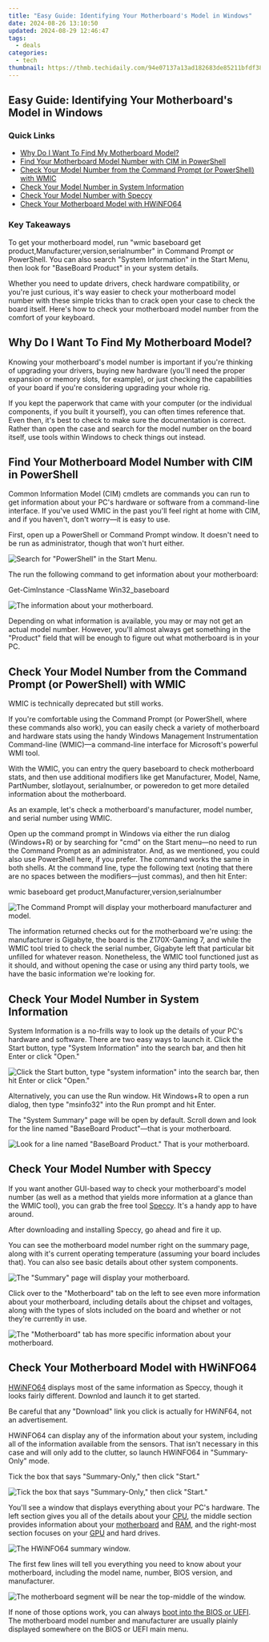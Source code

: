 ```yaml
---
title: "Easy Guide: Identifying Your Motherboard's Model in Windows"
date: 2024-08-26 13:10:50
updated: 2024-08-29 12:46:47
tags:
  - deals
categories:
  - tech
thumbnail: https://thmb.techidaily.com/94e07137a13ad182683de85211bfdf3891ed8a3953138abcae7ed2effebf679e.jpg
---
```


## Easy Guide: Identifying Your Motherboard's Model in Windows

### Quick Links

* [Why Do I Want To Find My Motherboard Model?](https://fox-http.techidaily.com/updated-in-2024-joyful-journeys-the-ultimate-list-of-familial-classics/)
* [Find Your Motherboard Model Number with CIM in PowerShell](https://fox-boxes.techidaily.com/2024-approved-editorsuite-ultimate-guide-in-depth-analysis-of-androvid/)
* [Check Your Model Number from the Command Prompt (or PowerShell) with WMIC](https://www.howtogeek.com/208420/how-to-check-your-motherboard-model-number-on-your-windows-pc/#check-your-model-number-from-the-command-prompt-or-powershell-with-wmic)
* [Check Your Model Number in System Information](https://facebook-video-footage.techidaily.com/updated-master-quick-youtube-video-rendering-and-efficient-uploading/)
* [Check Your Model Number with Speccy](https://win11-tips.techidaily.com/how-to-thrive-in-free-championship-football-simulator/)
* [Check Your Motherboard Model with HWiNFO64](https://android-location-track.techidaily.com/how-do-i-stop-someone-from-tracking-my-motorola-moto-g-stylus-2023-drfone-by-drfone-virtual-android/)

### Key Takeaways

 To get your motherboard model, run "wmic baseboard get product,Manufacturer,version,serialnumber" in Command Prompt or PowerShell. You can also search "System Information" in the Start Menu, then look for "BaseBoard Product" in your system details.

 Whether you need to update drivers, check hardware compatibility, or you're just curious, it's way easier to check your motherboard model number with these simple tricks than to crack open your case to check the board itself. Here's how to check your motherboard model number from the comfort of your keyboard.

##  Why Do I Want To Find My Motherboard Model?

 Knowing your motherboard's model number is important if you're thinking of upgrading your drivers, buying new hardware (you'll need the proper expansion or memory slots, for example), or just checking the capabilities of your board if you're considering upgrading your whole rig.

 If you kept the paperwork that came with your computer (or the individual components, if you built it yourself), you can often times reference that. Even then, it's best to check to make sure the documentation is correct. Rather than open the case and search for the model number on the board itself, use tools within Windows to check things out instead.

##  Find Your Motherboard Model Number with CIM in PowerShell

 Common Information Model (CIM) cmdlets are commands you can run to get information about your PC's hardware or software from a command-line interface. If you've used WMIC in the past you'll feel right at home with CIM, and if you haven't, don't worry—it is easy to use. 

 First, open up a PowerShell or Command Prompt window. It doesn't need to be run as administrator, though that won't hurt either. 

![Search for "PowerShell" in the Start Menu.](https://static1.howtogeekimages.com/wordpress/wp-content/uploads/2023/12/1-open-powershell.png) 

 The run the following command to get information about your motherboard: 

Get-CimInstance -ClassName Win32_baseboard

![The information about your motherboard.](https://static1.howtogeekimages.com/wordpress/wp-content/uploads/2023/12/2-baseboard-deets.png) 

 Depending on what information is available, you may or may not get an actual model number. However, you'll almost always get something in the "Product" field that will be enough to figure out what motherboard is in your PC. 

##  Check Your Model Number from the Command Prompt (or PowerShell) with WMIC

 WMIC is technically deprecated but still works.

 If you're comfortable using the Command Prompt (or PowerShell, where these commands also work), you can easily check a variety of motherboard and hardware stats using the handy Windows Management Instrumentation Command-line (WMIC)—a command-line interface for Microsoft's powerful WMI tool.

 With the WMIC, you can entry the query baseboard to check motherboard stats, and then use additional modifiers like get Manufacturer, Model, Name, PartNumber, slotlayout, serialnumber, or poweredon to get more detailed information about the motherboard.

 As an example, let's check a motherboard's manufacturer, model number, and serial number using WMIC.

 Open up the command prompt in Windows via either the run dialog (Windows+R) or by searching for "cmd" on the Start menu—no need to run the Command Prompt as an administrator. And, as we mentioned, you could also use PowerShell here, if you prefer. The command works the same in both shells. At the command line, type the following text (noting that there are no spaces between the modifiers—just commas), and then hit Enter:

wmic baseboard get product,Manufacturer,version,serialnumber

![The Command Prompt will display your motherboard manufacturer and model.](https://static1.howtogeekimages.com/wordpress/wp-content/uploads/2017/10/wmic_1.png) 

 The information returned checks out for the motherboard we're using: the manufacturer is Gigabyte, the board is the Z170X-Gaming 7, and while the WMIC tool tried to check the serial number, Gigabyte left that particular bit unfilled for whatever reason. Nonetheless, the WMIC tool functioned just as it should, and without opening the case or using any third party tools, we have the basic information we're looking for.

##  Check Your Model Number in System Information

 System Information is a no-frills way to look up the details of your PC's hardware and software. There are two easy ways to launch it. Click the Start button, type "System Information" into the search bar, and then hit Enter or click "Open."

![Click the Start button, type "system information" into the search bar, then hit Enter or click "Open."](https://static1.howtogeekimages.com/wordpress/wp-content/uploads/2017/10/click-system-information.png) 

 Alternatively, you can use the Run window. Hit Windows+R to open a run dialog, then type "msinfo32" into the Run prompt and hit Enter.

 The "System Summary" page will be open by default. Scroll down and look for the line named "BaseBoard Product"—that is your motherboard.

![Look for a line named "BaseBoard Product." That is your motherboard.](https://static1.howtogeekimages.com/wordpress/wp-content/uploads/2017/10/look-for-baseboard-product.png) 

##  Check Your Model Number with Speccy

 If you want another GUI-based way to check your motherboard's model number (as well as a method that yields more information at a glance than the WMIC tool), you can grab the free tool [Speccy](https://www.piriform.com/speccy). It's a handy app to have around.

 After downloading and installing Speccy, go ahead and fire it up.

 You can see the motherboard model number right on the summary page, along with it's current operating temperature (assuming your board includes that). You can also see basic details about other system components.

![The &quot;Summary&quot; page will display your motherboard.](https://static1.howtogeekimages.com/wordpress/wp-content/uploads/2017/10/wmic_2.png) 

 Click over to the "Motherboard" tab on the left to see even more information about your motherboard, including details about the chipset and voltages, along with the types of slots included on the board and whether or not they're currently in use.

![The &quot;Motherboard&quot; tab has more specific information about your motherboard.](https://static1.howtogeekimages.com/wordpress/wp-content/uploads/2017/10/wmic_3.png) 

##  Check Your Motherboard Model with HWiNFO64

[HWiNFO64](https://www.fosshub.com/HWiNFO.html) displays most of the same information as Speccy, though it looks fairly different. Downlod and launch it to get started.

 Be careful that any "Download" link you click is actually for HWiNF64, not an advertisement.

 HWiNFO64 can display any of the information about your system, including all of the information available from the sensors. That isn't necessary in this case and will only add to the clutter, so launch HWiNFO64 in "Summary-Only" mode.

 Tick the box that says "Summary-Only," then click "Start."

![Tick the box that says "Summary-Only," then click "Start."](https://static1.howtogeekimages.com/wordpress/wp-content/uploads/2017/10/tick-summary-only-then-click-start.png) 

 You'll see a window that displays everything about your PC's hardware. The left section gives you all of the details about your [CPU](https://facebook-clips.techidaily.com/echoes-of-now-strategies-for-downloading-current-events/), the middle section provides information about your [motherboard](https://tech-savvy.techidaily.com/uniting-giants-how-bzs-games-meet-microsofts-ai-visionaries-tech-dialogue/) and [RAM](https://youtube-web.techidaily.com/ed-2024-approved-unlocking-youtube-success-top-video-strategies-to-explode-views/), and the right-most section focuses on your [GPU](https://android-unlock.techidaily.com/unlock-vivo-s17-pro-phone-password-without-factory-reset-full-guide-here-by-drfone-android/) and hard drives.

![The HWiNFO64 summary window.](https://static1.howtogeekimages.com/wordpress/wp-content/uploads/2017/10/the-summar-window.png) 

 The first few lines will tell you everything you need to know about your motherboard, including the model name, number, BIOS version, and manufacturer.

![The motherboard segment will be near the top-middle of the window.](https://static1.howtogeekimages.com/wordpress/wp-content/uploads/2017/10/motherboard-setting.png) 

 If none of those options work, you can always [boot into the BIOS or UEFI](https://apple-account.techidaily.com/in-2024-turning-off-two-factor-authentication-on-iphone-14-pro-max-5-tips-you-must-know-by-drfone-ios/). The motherboard model number and manufacturer are usually plainly displayed somewhere on the BIOS or UEFI main menu.

<ins class="adsbygoogle"
     style="display:block"
     data-ad-format="autorelaxed"
     data-ad-client="ca-pub-7571918770474297"
     data-ad-slot="1223367746"></ins>



<ins class="adsbygoogle"
     style="display:block"
     data-ad-client="ca-pub-7571918770474297"
     data-ad-slot="8358498916"
     data-ad-format="auto"
     data-full-width-responsive="true"></ins>
